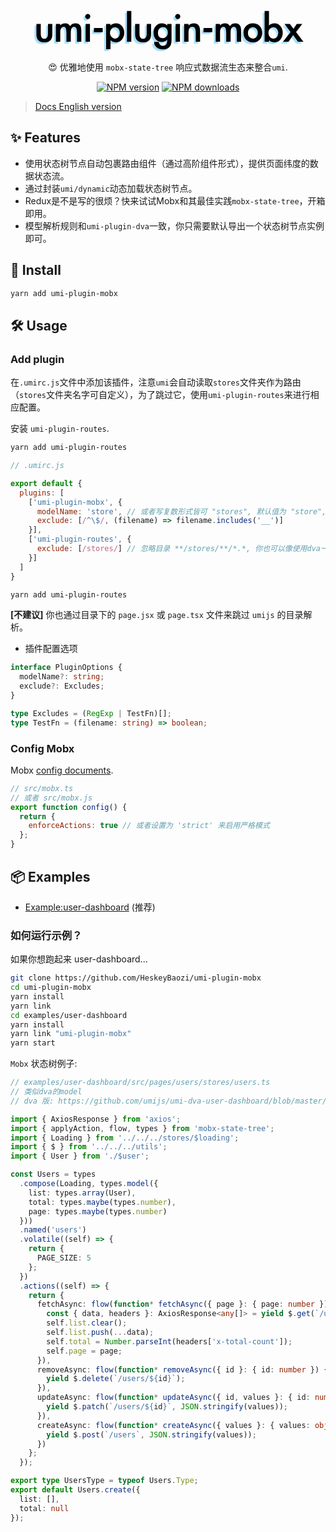 <div align="center">
  <a href="#">
  <svg width="446px" height="76px" viewBox="0 0 446 76" version="1.1"
    xmlns="http://www.w3.org/2000/svg"
    xmlns:xlink="http://www.w3.org/1999/xlink">
    <title>umi-plugin-mobx</title>
    <g id="My-Design" stroke="none" stroke-width="1" fill="none" fill-rule="evenodd">
        <g id="Group">
            <path d="M16.444,34.56 L16.444,49.968 C16.444,55.4880276 18.3639808,58.248 22.204,58.248 C26.0440192,58.248 27.964,55.4880276 27.964,49.968 L27.964,34.56 L34.948,34.56 L34.948,51.264 C34.948,59.7120422 30.7000425,63.936 22.204,63.936 C13.7079575,63.936 9.46,59.7120422 9.46,51.264 L9.46,34.56 L16.444,34.56 Z M47.62,37.08 C49.3960089,34.7759885 52.1319815,33.624 55.828,33.624 C59.0440161,33.624 61.5879906,35.1119851 63.46,38.088 C65.2840091,35.1119851 68.2359796,33.624 72.316,33.624 C78.31603,33.624 81.316,37.5119611 81.316,45.288 L81.316,63 L74.404,63 L74.404,48.024 C74.404,41.9759698 72.7480166,38.952 69.436,38.952 C66.1239834,38.952 64.468,42.3119664 64.468,49.032 L64.468,63 L57.484,63 L57.484,48.6 C57.484,42.1679678 56.0200146,38.952 53.092,38.952 C49.4439818,38.952 47.62,42.3119664 47.62,49.032 L47.62,63 L40.636,63 L40.636,34.56 L47.62,34.56 L47.62,37.08 Z M95.716,22.608 C95.716,23.7120055 95.3080041,24.6719959 94.492,25.488 C93.6759959,26.3040041 92.7160055,26.712 91.612,26.712 C90.5079945,26.712 89.5480041,26.3040041 88.732,25.488 C87.9159959,24.6719959 87.508,23.7120055 87.508,22.608 C87.508,21.5039945 87.9159959,20.5440041 88.732,19.728 C89.5480041,18.9119959 90.5079945,18.504 91.612,18.504 C92.7160055,18.504 93.6759959,18.9119959 94.492,19.728 C95.3080041,20.5440041 95.716,21.5039945 95.716,22.608 Z M95.14,63 L88.156,63 L88.156,34.56 L95.14,34.56 L95.14,63 Z M115.588,41.112 L115.588,47.736 L101.476,47.736 L101.476,41.112 L115.588,41.112 Z M127.972,37.152 C129.98801,34.7999882 132.98798,33.624 136.972,33.624 C140.716019,33.624 143.823988,35.1119851 146.296,38.088 C148.768012,41.0640149 150.004,44.5679798 150.004,48.6 C150.004,52.9680218 148.780012,56.6159854 146.332,59.544 C143.883988,62.4720146 140.716019,63.936 136.828,63.936 C132.651979,63.936 129.748008,62.736012 128.116,60.336 L127.972,75.024 L120.988,75.024 L120.988,34.56 L127.972,34.56 L127.972,37.152 Z M142.876,48.744 C142.876,46.2959878 142.180007,44.172009 140.788,42.372 C139.395993,40.571991 137.476012,39.672 135.028,39.672 C132.771989,39.672 130.900007,40.5839909 129.412,42.408 C127.923993,44.2320091 127.18,46.3319881 127.18,48.708 C127.18,51.0840119 127.971992,53.2079906 129.556,55.08 C131.140008,56.9520094 132.96399,57.888 135.028,57.888 C137.476012,57.888 139.395993,57.0240086 140.788,55.296 C142.180007,53.5679914 142.876,51.3840132 142.876,48.744 Z M161.308,63 L154.324,63 L154.324,13.824 L161.308,13.824 L161.308,63 Z M174.412,34.56 L174.412,49.968 C174.412,55.4880276 176.331981,58.248 180.172,58.248 C184.012019,58.248 185.932,55.4880276 185.932,49.968 L185.932,34.56 L192.916,34.56 L192.916,51.264 C192.916,59.7120422 188.668042,63.936 180.172,63.936 C171.675958,63.936 167.428,59.7120422 167.428,51.264 L167.428,34.56 L174.412,34.56 Z M225.676,60.552 C225.676,70.2960487 221.140045,75.168 212.068,75.168 C208.03598,75.168 204.628014,74.0760109 201.844,71.892 C199.059986,69.7079891 197.668,66.8640175 197.668,63.36 L205.084,63.36 C205.084,64.752007 205.779993,66.1199933 207.172,67.464 C208.564007,68.8080067 210.123991,69.48 211.852,69.48 C216.412023,69.48 218.692,66.7440274 218.692,61.272 L218.692,59.472 C216.72399,61.9680125 213.73602,63.216 209.728,63.216 C205.71998,63.216 202.576011,61.8240139 200.296,59.04 C198.015989,56.2559861 196.876,52.8480202 196.876,48.816 C196.876,44.4479782 198.099988,40.8000146 200.548,37.872 C202.996012,34.9439854 206.17598,33.48 210.088,33.48 C214.00002,33.48 216.867991,34.7039878 218.692,37.152 L218.692,34.416 L225.676,34.416 L225.676,60.552 Z M219.7,48.168 C219.7,45.575987 218.980007,43.4880079 217.54,41.904 C216.099993,40.3199921 214.204012,39.528 211.852,39.528 C209.499988,39.528 207.592007,40.3919914 206.128,42.12 C204.663993,43.8480086 203.932,46.0319868 203.932,48.672 C203.932,54.3360283 206.571974,57.168 211.852,57.168 C214.252012,57.168 216.159993,56.3160085 217.576,54.612 C218.992007,52.9079915 219.7,50.760013 219.7,48.168 Z M239.716,22.608 C239.716,23.7120055 239.308004,24.6719959 238.492,25.488 C237.675996,26.3040041 236.716006,26.712 235.612,26.712 C234.507994,26.712 233.548004,26.3040041 232.732,25.488 C231.915996,24.6719959 231.508,23.7120055 231.508,22.608 C231.508,21.5039945 231.915996,20.5440041 232.732,19.728 C233.548004,18.9119959 234.507994,18.504 235.612,18.504 C236.716006,18.504 237.675996,18.9119959 238.492,19.728 C239.308004,20.5440041 239.716,21.5039945 239.716,22.608 Z M239.14,63 L232.156,63 L232.156,34.56 L239.14,34.56 L239.14,63 Z M252.82,37.152 C254.78801,34.7999882 257.691981,33.624 261.532,33.624 C268.060033,33.624 271.324,37.6319599 271.324,45.648 L271.324,63 L264.412,63 L264.412,47.952 C264.412,41.95197 262.564018,38.952 258.868,38.952 C254.83598,38.952 252.82,42.1679678 252.82,48.6 L252.82,63 L245.836,63 L245.836,34.56 L252.82,34.56 L252.82,37.152 Z M290.908,41.112 L290.908,47.736 L276.796,47.736 L276.796,41.112 L290.908,41.112 Z M303.292,37.08 C305.068009,34.7759885 307.803982,33.624 311.5,33.624 C314.716016,33.624 317.259991,35.1119851 319.132,38.088 C320.956009,35.1119851 323.90798,33.624 327.988,33.624 C333.98803,33.624 336.988,37.5119611 336.988,45.288 L336.988,63 L330.076,63 L330.076,48.024 C330.076,41.9759698 328.420017,38.952 325.108,38.952 C321.795983,38.952 320.14,42.3119664 320.14,49.032 L320.14,63 L313.156,63 L313.156,48.6 C313.156,42.1679678 311.692015,38.952 308.764,38.952 C305.115982,38.952 303.292,42.3119664 303.292,49.032 L303.292,63 L296.308,63 L296.308,34.56 L303.292,34.56 L303.292,37.08 Z M370.756,48.744 C370.756,53.2080223 369.388014,56.8559858 366.652,59.688 C363.915986,62.5200142 360.328022,63.936 355.888,63.936 C351.447978,63.936 347.836014,62.5200142 345.052,59.688 C342.267986,56.8559858 340.876,53.2200222 340.876,48.78 C340.876,44.3399778 342.243986,40.7040142 344.98,37.872 C347.716014,35.0399858 351.315978,33.624 355.78,33.624 C360.244022,33.624 363.855986,35.027986 366.616,37.836 C369.376014,40.644014 370.756,44.2799777 370.756,48.744 Z M347.932,48.888 C347.932,51.5280132 348.675993,53.6879916 350.164,55.368 C351.652007,57.0480084 353.571988,57.888 355.924,57.888 C358.276012,57.888 360.159993,56.988009 361.576,55.188 C362.992007,53.387991 363.7,51.2520124 363.7,48.78 C363.7,46.3079876 362.980007,44.172009 361.54,42.372 C360.099993,40.571991 358.216012,39.672 355.888,39.672 C353.559988,39.672 351.652007,40.5359914 350.164,42.264 C348.675993,43.9920086 347.932,46.1999866 347.932,48.888 Z M374.572,13.824 L381.556,13.824 L381.556,37.152 C383.57201,34.7999882 386.57198,33.624 390.556,33.624 C394.300019,33.624 397.407988,35.1119851 399.88,38.088 C402.352012,41.0640149 403.588,44.5679798 403.588,48.6 C403.588,52.9680218 402.364012,56.6159854 399.916,59.544 C397.467988,62.4720146 394.300019,63.936 390.412,63.936 C386.235979,63.936 383.332008,62.736012 381.7,60.336 L381.556,63 L374.572,63 L374.572,13.824 Z M396.46,48.744 C396.46,46.343988 395.716007,44.2320091 394.228,42.408 C392.739993,40.5839909 390.844012,39.672 388.54,39.672 C386.235988,39.672 384.364007,40.571991 382.924,42.372 C381.483993,44.172009 380.764,46.3079876 380.764,48.78 C380.764,51.2520124 381.519992,53.387991 383.032,55.188 C384.544008,56.988009 386.403989,57.888 388.612,57.888 C391.012012,57.888 392.919993,57.0120088 394.336,55.26 C395.752007,53.5079912 396.46,51.336013 396.46,48.744 Z M406.396,34.56 L415.036,34.56 L420.94,42.552 L425.98,34.56 L434.836,34.56 L424.9,47.448 L436.708,63 L427.924,63 L420.148,52.344 L412.948,63 L404.02,63 L416.116,47.52 L406.396,34.56 Z" id="umi-plugin-mobx" fill="#A6DFFE"></path>
            <path d="M19.444,31.56 L19.444,46.968 C19.444,52.4880276 21.3639808,55.248 25.204,55.248 C29.0440192,55.248 30.964,52.4880276 30.964,46.968 L30.964,31.56 L37.948,31.56 L37.948,48.264 C37.948,56.7120422 33.7000425,60.936 25.204,60.936 C16.7079575,60.936 12.46,56.7120422 12.46,48.264 L12.46,31.56 L19.444,31.56 Z M50.62,34.08 C52.3960089,31.7759885 55.1319815,30.624 58.828,30.624 C62.0440161,30.624 64.5879906,32.1119851 66.46,35.088 C68.2840091,32.1119851 71.2359796,30.624 75.316,30.624 C81.31603,30.624 84.316,34.5119611 84.316,42.288 L84.316,60 L77.404,60 L77.404,45.024 C77.404,38.9759698 75.7480166,35.952 72.436,35.952 C69.1239834,35.952 67.468,39.3119664 67.468,46.032 L67.468,60 L60.484,60 L60.484,45.6 C60.484,39.1679678 59.0200146,35.952 56.092,35.952 C52.4439818,35.952 50.62,39.3119664 50.62,46.032 L50.62,60 L43.636,60 L43.636,31.56 L50.62,31.56 L50.62,34.08 Z M98.716,19.608 C98.716,20.7120055 98.3080041,21.6719959 97.492,22.488 C96.6759959,23.3040041 95.7160055,23.712 94.612,23.712 C93.5079945,23.712 92.5480041,23.3040041 91.732,22.488 C90.9159959,21.6719959 90.508,20.7120055 90.508,19.608 C90.508,18.5039945 90.9159959,17.5440041 91.732,16.728 C92.5480041,15.9119959 93.5079945,15.504 94.612,15.504 C95.7160055,15.504 96.6759959,15.9119959 97.492,16.728 C98.3080041,17.5440041 98.716,18.5039945 98.716,19.608 Z M98.14,60 L91.156,60 L91.156,31.56 L98.14,31.56 L98.14,60 Z M118.588,38.112 L118.588,44.736 L104.476,44.736 L104.476,38.112 L118.588,38.112 Z M130.972,34.152 C132.98801,31.7999882 135.98798,30.624 139.972,30.624 C143.716019,30.624 146.823988,32.1119851 149.296,35.088 C151.768012,38.0640149 153.004,41.5679798 153.004,45.6 C153.004,49.9680218 151.780012,53.6159854 149.332,56.544 C146.883988,59.4720146 143.716019,60.936 139.828,60.936 C135.651979,60.936 132.748008,59.736012 131.116,57.336 L130.972,72.024 L123.988,72.024 L123.988,31.56 L130.972,31.56 L130.972,34.152 Z M145.876,45.744 C145.876,43.2959878 145.180007,41.172009 143.788,39.372 C142.395993,37.571991 140.476012,36.672 138.028,36.672 C135.771989,36.672 133.900007,37.5839909 132.412,39.408 C130.923993,41.2320091 130.18,43.3319881 130.18,45.708 C130.18,48.0840119 130.971992,50.2079906 132.556,52.08 C134.140008,53.9520094 135.96399,54.888 138.028,54.888 C140.476012,54.888 142.395993,54.0240086 143.788,52.296 C145.180007,50.5679914 145.876,48.3840132 145.876,45.744 Z M164.308,60 L157.324,60 L157.324,10.824 L164.308,10.824 L164.308,60 Z M177.412,31.56 L177.412,46.968 C177.412,52.4880276 179.331981,55.248 183.172,55.248 C187.012019,55.248 188.932,52.4880276 188.932,46.968 L188.932,31.56 L195.916,31.56 L195.916,48.264 C195.916,56.7120422 191.668042,60.936 183.172,60.936 C174.675958,60.936 170.428,56.7120422 170.428,48.264 L170.428,31.56 L177.412,31.56 Z M228.676,57.552 C228.676,67.2960487 224.140045,72.168 215.068,72.168 C211.03598,72.168 207.628014,71.0760109 204.844,68.892 C202.059986,66.7079891 200.668,63.8640175 200.668,60.36 L208.084,60.36 C208.084,61.752007 208.779993,63.1199933 210.172,64.464 C211.564007,65.8080067 213.123991,66.48 214.852,66.48 C219.412023,66.48 221.692,63.7440274 221.692,58.272 L221.692,56.472 C219.72399,58.9680125 216.73602,60.216 212.728,60.216 C208.71998,60.216 205.576011,58.8240139 203.296,56.04 C201.015989,53.2559861 199.876,49.8480202 199.876,45.816 C199.876,41.4479782 201.099988,37.8000146 203.548,34.872 C205.996012,31.9439854 209.17598,30.48 213.088,30.48 C217.00002,30.48 219.867991,31.7039878 221.692,34.152 L221.692,31.416 L228.676,31.416 L228.676,57.552 Z M222.7,45.168 C222.7,42.575987 221.980007,40.4880079 220.54,38.904 C219.099993,37.3199921 217.204012,36.528 214.852,36.528 C212.499988,36.528 210.592007,37.3919914 209.128,39.12 C207.663993,40.8480086 206.932,43.0319868 206.932,45.672 C206.932,51.3360283 209.571974,54.168 214.852,54.168 C217.252012,54.168 219.159993,53.3160085 220.576,51.612 C221.992007,49.9079915 222.7,47.760013 222.7,45.168 Z M242.716,19.608 C242.716,20.7120055 242.308004,21.6719959 241.492,22.488 C240.675996,23.3040041 239.716006,23.712 238.612,23.712 C237.507994,23.712 236.548004,23.3040041 235.732,22.488 C234.915996,21.6719959 234.508,20.7120055 234.508,19.608 C234.508,18.5039945 234.915996,17.5440041 235.732,16.728 C236.548004,15.9119959 237.507994,15.504 238.612,15.504 C239.716006,15.504 240.675996,15.9119959 241.492,16.728 C242.308004,17.5440041 242.716,18.5039945 242.716,19.608 Z M242.14,60 L235.156,60 L235.156,31.56 L242.14,31.56 L242.14,60 Z M255.82,34.152 C257.78801,31.7999882 260.691981,30.624 264.532,30.624 C271.060033,30.624 274.324,34.6319599 274.324,42.648 L274.324,60 L267.412,60 L267.412,44.952 C267.412,38.95197 265.564018,35.952 261.868,35.952 C257.83598,35.952 255.82,39.1679678 255.82,45.6 L255.82,60 L248.836,60 L248.836,31.56 L255.82,31.56 L255.82,34.152 Z M293.908,38.112 L293.908,44.736 L279.796,44.736 L279.796,38.112 L293.908,38.112 Z M306.292,34.08 C308.068009,31.7759885 310.803982,30.624 314.5,30.624 C317.716016,30.624 320.259991,32.1119851 322.132,35.088 C323.956009,32.1119851 326.90798,30.624 330.988,30.624 C336.98803,30.624 339.988,34.5119611 339.988,42.288 L339.988,60 L333.076,60 L333.076,45.024 C333.076,38.9759698 331.420017,35.952 328.108,35.952 C324.795983,35.952 323.14,39.3119664 323.14,46.032 L323.14,60 L316.156,60 L316.156,45.6 C316.156,39.1679678 314.692015,35.952 311.764,35.952 C308.115982,35.952 306.292,39.3119664 306.292,46.032 L306.292,60 L299.308,60 L299.308,31.56 L306.292,31.56 L306.292,34.08 Z M373.756,45.744 C373.756,50.2080223 372.388014,53.8559858 369.652,56.688 C366.915986,59.5200142 363.328022,60.936 358.888,60.936 C354.447978,60.936 350.836014,59.5200142 348.052,56.688 C345.267986,53.8559858 343.876,50.2200222 343.876,45.78 C343.876,41.3399778 345.243986,37.7040142 347.98,34.872 C350.716014,32.0399858 354.315978,30.624 358.78,30.624 C363.244022,30.624 366.855986,32.027986 369.616,34.836 C372.376014,37.644014 373.756,41.2799777 373.756,45.744 Z M350.932,45.888 C350.932,48.5280132 351.675993,50.6879916 353.164,52.368 C354.652007,54.0480084 356.571988,54.888 358.924,54.888 C361.276012,54.888 363.159993,53.988009 364.576,52.188 C365.992007,50.387991 366.7,48.2520124 366.7,45.78 C366.7,43.3079876 365.980007,41.172009 364.54,39.372 C363.099993,37.571991 361.216012,36.672 358.888,36.672 C356.559988,36.672 354.652007,37.5359914 353.164,39.264 C351.675993,40.9920086 350.932,43.1999866 350.932,45.888 Z M377.572,10.824 L384.556,10.824 L384.556,34.152 C386.57201,31.7999882 389.57198,30.624 393.556,30.624 C397.300019,30.624 400.407988,32.1119851 402.88,35.088 C405.352012,38.0640149 406.588,41.5679798 406.588,45.6 C406.588,49.9680218 405.364012,53.6159854 402.916,56.544 C400.467988,59.4720146 397.300019,60.936 393.412,60.936 C389.235979,60.936 386.332008,59.736012 384.7,57.336 L384.556,60 L377.572,60 L377.572,10.824 Z M399.46,45.744 C399.46,43.343988 398.716007,41.2320091 397.228,39.408 C395.739993,37.5839909 393.844012,36.672 391.54,36.672 C389.235988,36.672 387.364007,37.571991 385.924,39.372 C384.483993,41.172009 383.764,43.3079876 383.764,45.78 C383.764,48.2520124 384.519992,50.387991 386.032,52.188 C387.544008,53.988009 389.403989,54.888 391.612,54.888 C394.012012,54.888 395.919993,54.0120088 397.336,52.26 C398.752007,50.5079912 399.46,48.336013 399.46,45.744 Z M409.396,31.56 L418.036,31.56 L423.94,39.552 L428.98,31.56 L437.836,31.56 L427.9,44.448 L439.708,60 L430.924,60 L423.148,49.344 L415.948,60 L407.02,60 L419.116,44.52 L409.396,31.56 Z" id="umi-plugin-mobx" fill="#000000"></path>
        </g>
    </g>
</svg>
  </a>
</div>

<p align="center">😍 优雅地使用 <code>mobx-state-tree</code> 响应式数据流生态来整合<code>umi</code>.</p>

<div align="center">

[![NPM version](https://img.shields.io/npm/v/umi-plugin-mobx.svg?style=flat)](https://npmjs.org/package/umi-plugin-mobx)
[![NPM downloads](http://img.shields.io/npm/dm/umi-plugin-mobx.svg?style=flat)](https://npmjs.org/package/umi-plugin-mobx)

</div>

> [Docs English version](./README.md)

## ✨ Features

- 使用状态树节点自动包裹路由组件（通过高阶组件形式），提供页面纬度的数据状态流。
- 通过封装`umi/dynamic`动态加载状态树节点。
- Redux是不是写的很烦？快来试试Mobx和其最佳实践`mobx-state-tree`，开箱即用。
- 模型解析规则和`umi-plugin-dva`一致，你只需要默认导出一个状态树节点实例即可。

## 🚀 Install

```bash
yarn add umi-plugin-mobx
```

## 🛠 Usage

### Add plugin

在`.umirc.js`文件中添加该插件，注意`umi`会自动读取`stores`文件夹作为路由（`stores`文件夹名字可自定义），为了跳过它，使用`umi-plugin-routes`来进行相应配置。

安装 `umi-plugin-routes`.

```bash
yarn add umi-plugin-routes
```

```js
// .umirc.js

export default {
  plugins: [
    ['umi-plugin-mobx', {
      modelName: 'store', // 或者写复数形式皆可 "stores", 默认值为 "store", 你也可以像使用dva一样命名为 "model"。
      exclude: [/^\$/, (filename) => filename.includes('__')]
    }],
    ['umi-plugin-routes', {
      exclude: [/stores/] // 忽略目录 **/stores/**/*.*, 你也可以像使用dva一样设置为 /models/ 。
    }]
  ]
}
```

```bash
yarn add umi-plugin-routes
```

**[不建议]** 你也通过目录下的 `page.jsx` 或 `page.tsx` 文件来跳过 `umijs` 的目录解析。

- 插件配置选项
```ts
interface PluginOptions {
  modelName?: string;
  exclude?: Excludes;
}

type Excludes = (RegExp | TestFn)[];
type TestFn = (filename: string) => boolean;
```

### Config Mobx

Mobx [config documents](https://github.com/mobxjs/mobx/blob/gh-pages/docs/refguide/api.md#configure).
```js
// src/mobx.ts
// 或者 src/mobx.js
export function config() {
  return {
    enforceActions: true // 或者设置为 'strict' 来启用严格模式
  };
}
```

## 📦 Examples

- [Example:user-dashboard](./examples/user-dashboard) (推荐)

### 如何运行示例？

如果你想跑起来 user-dashboard...
```bash
git clone https://github.com/HeskeyBaozi/umi-plugin-mobx
cd umi-plugin-mobx
yarn install
yarn link
cd examples/user-dashboard
yarn install
yarn link "umi-plugin-mobx"
yarn start
```

`Mobx` 状态树例子:
```ts
// examples/user-dashboard/src/pages/users/stores/users.ts
// 类似dva的model
// dva 版: https://github.com/umijs/umi-dva-user-dashboard/blob/master/src/pages/users/models/users.js

import { AxiosResponse } from 'axios';
import { applyAction, flow, types } from 'mobx-state-tree';
import { Loading } from '../../../stores/$loading';
import { $ } from '../../../utils';
import { User } from './$user';

const Users = types
  .compose(Loading, types.model({
    list: types.array(User),
    total: types.maybe(types.number),
    page: types.maybe(types.number)
  }))
  .named('users')
  .volatile((self) => {
    return {
      PAGE_SIZE: 5
    };
  })
  .actions((self) => {
    return {
      fetchAsync: flow(function* fetchAsync({ page }: { page: number }) {
        const { data, headers }: AxiosResponse<any[]> = yield $.get(`/users?_page=${page}&_limit=${self.PAGE_SIZE}`);
        self.list.clear();
        self.list.push(...data);
        self.total = Number.parseInt(headers['x-total-count']);
        self.page = page;
      }),
      removeAsync: flow(function* removeAsync({ id }: { id: number }) {
        yield $.delete(`/users/${id}`);
      }),
      updateAsync: flow(function* updateAsync({ id, values }: { id: number, values: object }) {
        yield $.patch(`/users/${id}`, JSON.stringify(values));
      }),
      createAsync: flow(function* createAsync({ values }: { values: object }) {
        yield $.post(`/users`, JSON.stringify(values));
      })
    };
  });

export type UsersType = typeof Users.Type;
export default Users.create({
  list: [],
  total: null
});
```
